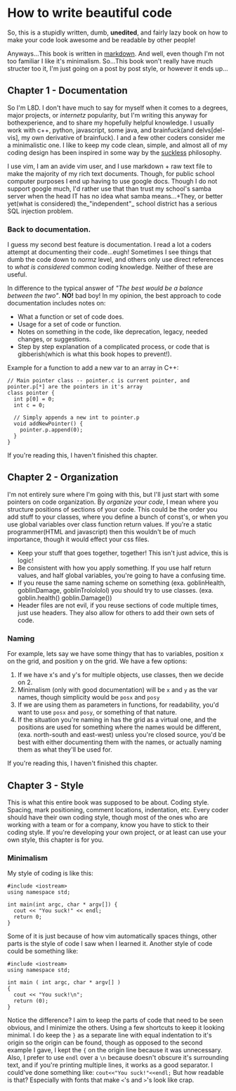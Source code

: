 How to write beautiful code
==========================

So, this is a stupidly written, dumb, __unedited__, and fairly lazy book on how to make your code look awesome and be readable by other people!

Anyways...This book is written in [markdown](http://daringfireball.net/projects/markdown/). And well, even though I'm not too familiar I like it's minimalism.
So...This book won't really have much structer too it, I'm just going on a post by post style, or however it ends up...

Chapter 1 - Documentation
-------------------------
So I'm L8D. I don't have much to say for myself when it comes to a degrees, major projects, or _internetz_
popularity, but I'm writing this anyway for bothexperience, and to share my hopefully helpful knowledge.
I usually work with c++, python, javascript, some java, and brainfuck(and delvs\[del-vis\], my
own derivative of brainfuck). I and a few other coders consider me a minimalistic one. I like
to keep my code clean, simple, and almost all of my coding design has been inspired in some way by the
[suckless](www.suckless.org/philosophy) philosophy.

I use vim, I am an avide vim user, and I use markdown + raw text file to make the majority of my rich
text documents. Though, for public school computer purposes I end up having to use google docs. Though
I do not support google much, I'd rather use that than trust my school's samba server when the head IT
has no idea what samba means...+They, or better yet(what is considered) the_"independent"_ school district
has a serious SQL injection problem.

### Back to documentation.
I guess my second best feature is documentation. I read a lot a coders attempt at documenting
their code...eugh! Sometimes I see things that dumb the code down to _normz_ level, and others only use
direct references to _what is considered_ common coding knowledge. Neither of these are useful.

In difference to the typical answer of _"The best would be a balance between the two"_. __NO!__ bad boy!
In my opinion, the best approach to code documentation includes notes on:

- What a function or set of code does.
- Usage for a set of code or function.
- Notes on something in the code, like deprecation, legacy, needed changes, or suggestions.
- Step by step explanation of a complicated process, or code that is gibberish(which is what this book hopes to prevent!).

Example for a function to add a new var to an array in C++:

```
// Main pointer class -- pointer.c is current pointer, and pointer.p[*] are the pointers in it's array
class pointer {
  int p[0] = 0;
  int c = 0;

  // Simply appends a new int to pointer.p
  void addNewPointer() {
    pointer.p.append(0);
  }
}
```

If you're reading this, I haven't finished this chapter.

Chapter 2 - Organization
------------------------
I'm not entirely sure where I'm going with this, but I'll just start with some pointers on code organization.
By _organize your code_, I mean where you structure positions of sections of your code. This could be the order
you add stuff to your classes, where you define a bunch of const's, or when you use global variables over
class function return values. If you're a static programmer(HTML and javascript) then this wouldn't be of much
importance, though it would effect your css files.

- Keep your stuff that goes together, together! This isn't just advice, this is logic!
- Be consistent with how you apply something. If you use half return values, and half global variables, you're going to have a confusing time.
- If you reuse the same naming scheme on something (exa. goblinHealth, goblinDamage, goblinTrolololol) you should try to use classes. (exa. goblin.health() goblin.Damage())
- Header files are not evil, if you reuse sections of code multiple times, just use headers. They also allow for others to add their own sets of code.

### Naming
For example, lets say we have some thingy that has to variables, position x on the grid, and position y on the grid. We have a few options:

1. If we have x's and y's for multiple objects, use classes, then we decide on 2.
2. Minimalism (only with good documentation) will be `x` and `y` as the var names, though simplicity would be `posx` and `posy`
3. If we are using them as parameters in functions, for readability, you'd want to use `posx` and `posy`, or something of that nature.
4. If the situation you're naming in has the grid as a virtual one, and the positions are used for something where the names would be different, (exa. north-south and east-west) unless you're closed source, you'd be best with either documenting them with the names, or actually naming them as what they'll be used for.

If you're reading this, I haven't finished this chapter.

Chapter 3 - Style
-----------------
This is what this entire book was supposed to be about. Coding style. Spacing, mark positioning, comment locations, indentation, etc.
Every coder should have their own coding style, though most of the ones who are working with a team or
for a company, know you have to stick to their coding style. If you're developing your own project, or at
least can use your own style, this chapter is for you.

### Minimalism
My style of coding is like this:
```
#include <iostream>
using namespace std;

int main(int argc, char * argv[]) {
  cout << "You suck!" << endl;
  return 0;
}
```
Some of it is just because of how vim automatically spaces things, other parts is the style of code
I saw when I learned it. Another style of code could be something like:
```
#include <iostream>
using namespace std;

int main ( int argc, char * argv[] )
{
  cout << "You suck!\n";
  return (0);
}
```
Notice the difference?
I aim to keep the parts of code that need to be seen obvious, and I minimize the others. Using a few shortcuts to keep it looking minimal.
I do keep the `}` as a separate line with equal indentation to it's origin so the origin can be found, though as opposed to the second
example I gave, I kept the `{` on the origin line because it was unnecessary. Also, I prefer to use `endl` over a `\n` because doesn't
obscure it's surrounding text, and if you're printing multiple lines, it works as a good separator. I could've done something like:
`cout<<"You suck!"<<endl;`
But how readable is that? Especially with fonts that make `<`'s and `>`'s look like crap.
